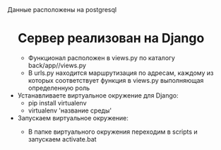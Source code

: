 </ul>
Данные расположены на postgresql
<ul>
 
<h1> Сервер реализован на Django</h1>
<ul>
  <li>Функционал расположен в views.py по каталогу back/app//views.py</li>
  <li>В urls.py находится маршрутизация по адресам, каждому из которых соответствует функция в views.py выполняющая определенную роль</li>
 </ul>
 
 <li>Устанавливаете виртуальное окружение для Django:
    <ul>
      <li> pip install virtualenv </li>
      <li> virtualenv 'название среды'</li>
    </ul>
  
  </li>
  <li>Запускаем виртуальное окружение:</li>
  <ul>
  <li>
    В папке виртуального окружения переходим в scripts и запускаем activate.bat
  </li>
  </ul>
  
